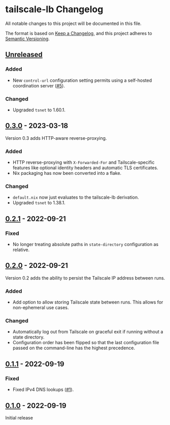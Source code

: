 # tailscale-lb Changelog

All notable changes to this project will be documented in this file.

The format is based on [Keep a Changelog](https://keepachangelog.com/en/1.0.0/),
and this project adheres to [Semantic Versioning](https://semver.org/spec/v2.0.0.html).

[Unreleased]: https://github.com/zombiezen/tailscale-lb/compare/v0.3.0...main

## [Unreleased][]

### Added

- New `control-url` configuration setting permits using a self-hosted coordination server
  ([#5](https://github.com/zombiezen/tailscale-lb/pull/5)).

### Changed

- Upgraded `tsnet` to 1.60.1.

## [0.3.0][] - 2023-03-18

Version 0.3 adds HTTP-aware reverse-proxying.

[0.3.0]: https://github.com/zombiezen/tailscale-lb/releases/tag/v0.3.0

### Added

- HTTP reverse-proxying with `X-Forwarded-For` and Tailscale-specific features
  like optional identity headers and automatic TLS certificates.
- Nix packaging has now been converted into a flake.

### Changed

- `default.nix` now just evaluates to the tailscale-lb derivation.
- Upgraded `tsnet` to 1.38.1.

## [0.2.1][] - 2022-09-21

[0.2.1]: https://github.com/zombiezen/tailscale-lb/releases/tag/v0.2.1

### Fixed

- No longer treating absolute paths in `state-directory` configuration as relative.

## [0.2.0][] - 2022-09-21

Version 0.2 adds the ability to persist the Tailscale IP address between runs.

[0.2.0]: https://github.com/zombiezen/tailscale-lb/releases/tag/v0.2.0

### Added

- Add option to allow storing Tailscale state between runs.
  This allows for non-ephemeral use cases.

### Changed

- Automatically log out from Tailscale on graceful exit
  if running without a state directory.
- Configuration order has been flipped so that
  the last configuration file passed on the command-line
  has the highest precedence.

## [0.1.1][] - 2022-09-19

[0.1.1]: https://github.com/zombiezen/tailscale-lb/releases/tag/v0.1.1

### Fixed

- Fixed IPv4 DNS lookups
  ([#1](https://github.com/zombiezen/tailscale-lb/issues/1)).

## [0.1.0][] - 2022-09-19

Initial release

[0.1.0]: https://github.com/zombiezen/tailscale-lb/releases/tag/v0.1.0

